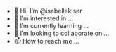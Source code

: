 - 👋 Hi, I’m @isabellekiser
- 👀 I’m interested in ...
- 🌱 I’m currently learning ...
- 💞️ I’m looking to collaborate on ...
- 📫 How to reach me ...

<!---
isabellekiser/isabellekiser is a ✨ special ✨ repository because its `README.md` (this file) appears on your GitHub profile.
You can click the Preview link to take a look at your changes.
--->
